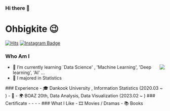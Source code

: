 ### Hi there 👋

<!--
**ohbigkite/ohbigkite** is a ✨ _special_ ✨ repository because its `README.md` (this file) appears on your GitHub profile.

Here are some ideas to get you started:

- 🔭 I’m currently working on ...
- 🌱 I’m currently learning ...
- 👯 I’m looking to collaborate on ...
- 🤔 I’m looking for help with ...
- 💬 Ask me about ...
- 📫 How to reach me: ...
- 😄 Pronouns: ...
- ⚡ Fun fact: ...
-->

# Ohbigkite 😉
[![Hits](https://hits.seeyoufarm.com/api/count/incr/badge.svg?url=https%3A%2F%2Fgithub.com%2Fhaesoo9410&count_bg=%23EB8B10&title_bg=%23684327&icon=&icon_color=%23E7E7E7&title=VISIT&edge_flat=false)](https://github.com/ohbigkite) 
[![Instagram Badge](https://img.shields.io/badge/Instagram-9c38d1?style=flat&logo=Instagram&logoColor=white)](https://www.instagram.com/ohbigkite) 

### Who Am I

<img align='right' src="http://mazassumnida.wtf/api/v2/generate_badge?boj=oty0906">

- 🌱 I’m currently learning `Data Science' , 'Machine Learning', 'Deep learning', 'AI' ...
- 🥇 I majored in Statistics
<!-- 🚅 My hometown is Gimhae, Gyeongsangnam-do in Korea --!>

### Experience

- 🎓 Dankook University , Information Statistics (2020.03 ~ )
- 💊 
- 🌍 BOAZ 20th, Data Analysis, Data Visualization (2023.02 ~ )


### Certificate
-
-
-
-

### What I Like

- 🎞️ Movies / Dramas
- 📚 Books
